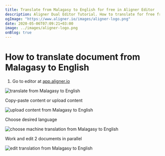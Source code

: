 ```yaml
---
title: Translate from Malagasy to English for free in Aligner Editor
description: Aligner Dual Editor Tutorial. How to translate for free from Malagasy to English. Aligner is multilingual document management platform. 
ogImage: "https://www.aligner.io/images/aligner-logo.png"
date: 2020-05-06T07:09:21+03:00
image: ../images/aligner-logo.png
onBlog: true
---
```


# How to translate document from Malagasy to English

1. Go to editor at [app.aligner.io](https://app.aligner.io "Aligner App web page")

![translate from Malagasy to English](../aligner-blank-editor.png "translate from Malagasy to English")

Copy-paste content or upload content

![upload content from Malagasy to English](../aligner-uploaded-document.png "upload content from Malagasy to English")

Choose desired language

![choose machine translation from Malagasy to English](../aligner-language-dropdown.png "choose machine translation from Malagasy to English")

Work and edit 2 documents in parallel

![edit translation from Malagasy to English](../aligner-double-sitded-editor.png "edit translation from Malagasy to English")

